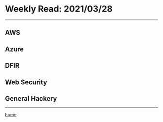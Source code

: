 # Weekly Read: 2021/03/28
----

## AWS



## Azure



## DFIR



## Web Security



## General Hackery





----
[home](index.md)
